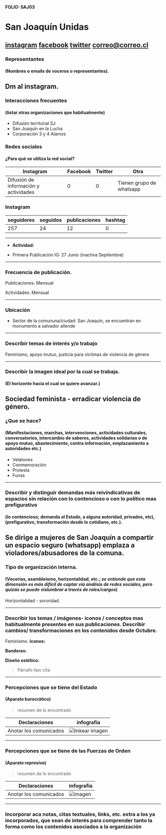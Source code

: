 #### FOLIO: SAJ03
# San Joaquín Unidas

[instagram](https://www.instagram.com/sj.unidas/)
[facebook]()
[twitter]()
<correo@correo.cl>
---

### Representantes
#### (Nombres o emails de voceros o representantes).
Dm al instagram. 
---
### Interacciones frecuentes
#### (listar otras organizaciones que habitualmente)
* Difusión territorial SJ
* San Joaquín en la Lucha 
* Corporación 3 y 4 Alamos

### Redes sociales
#### ¿Para qué se utiliza la red social?
| Instagram | Facebook | Twitter | Otra 
|---|---|---|---|
|Difusión de información y actividades|0|0| Tienen grupo de whatsapp|

### **Instagram**
| seguidores | seguidos | publicaciones | hashtag 
|---|---|---|---|
|257|24|12| 0

---

* **Actividad:**   

* Primera Publicación IG: 27 Junio (inactiva Septiembre)

---
### Frecuencia de publicación.

Publicaciones: Mensual

Actividades: Mensual 

---
### Ubicación
* Sector de la comununa/ciudad: San Joaquín, se encuentran en monumento a salvador allende

---
### Describir temas de interés y/o trabajo
Feminismo, apoyo mutuo, justicia para víctimas de violencia de género

---
### Describir la imagen ideal por la cual se trabaja.
#### (El horizonte hacia el cual se quiere avanzar.)
Sociedad feminista - erradicar violencia de género. 
---
### ¿Que se hace?
#### (Manifestaciones, marchas, intervenciones, actividades culturales, conversatorios, intercambio de saberes, actividades solidarias o de apoyo mutuo, abastecimiento, contra información, emplazamiento a autoridades etc.)
* Velatones
* Conmemoración
* Protesta
* Funas


---
### Describir y distinguir demandas más reivindicativas de espacios sin relación con lo contencioso o con lo político mas prefigurativo
#### (lo contencioso; demanda al Estado, a alguna autoridad, privados, etc), (prefigurativo, transformación desde lo cotidiano, etc.).
Se dirige a mujeres de San Joaquín a compartir un espacio seguro (whatsapp) emplaza a violadores/abusadores de la comuna. 
---
### Tipo de organización interna.
#### (Vocerías, asambleísmo, horizontalidad, etc.; *se entiende que esta dimensión es más difícil de captar vía análisis de redes sociales, pero quizás se puede vislumbrar a través de roles/cargos*)
Horizontalidad - sororidad. 

---
### Describir los temas / imágenes- iconos / conceptos mas habitualmente presentes en sus publicaciones. Describir cambios/ transformaciones en los contenidos desde Octubre.
Feminismo.
**Iconos:**

**Banderas:**

**Diseño estético:**

> Párrafo tipo cita 

---
### Percepciones que se tiene del Estado
#### (Aparato burocrático)
> resumen de lo encontrado

| Declaraciones | infografía | 
|---|---|
|Anotar los comunicados | ![linkear imagen]() |

---
### Percepciones que se tiene de las Fuerzas de Orden
#### (Aparato represivo)
> resumen de lo encontrado

| Declaraciones | infografía | 
|---|---|
|Anotar los comunicados | ![imagen]() |


---
### Incorporar aca notas, citas textuales, links, etc. extra a los ya incorporados, que sean de interés para comprender tanto la forma como los contenidos asociados a la organización
